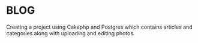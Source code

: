 # BLOG
Creating a project using Cakephp and Postgres which contains articles and categories along with uploading and editing photos.
